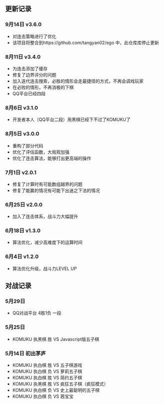 ## 更新记录
### 9月14日 v3.6.0
- 对连击策略进行了优化
- 该项目将整合到https://github.com/tangyan02/ego 中，此仓库库停止更新

### 8月11日 v3.4.0
- 为连击添加了缓存
- 修复了边界评分的问题
- 加入迭代连击搜索，必胜的情形会走最捷径的方式，不再会调戏玩家
- 在必败的情形，不再消极的下棋
- QQ平台已经四段

### 8月6日 v3.1.0
- 开发者本人（QQ平台二段）用黑棋已经下不过了KOMUKU了

### 8月5日 v3.0.0
- 重构了部分代码
- 优化了评估函数，大局观加强
- 优化了连击算法，能够打出更高端的操作

### 7月1日 v2.0.1
- 修复了计算时有可能数组越界的问题
- 修复了能赢的情况有可能下出迷之下法的情况

### 6月25日 v2.0.0
- 加入了连击体系，战斗力大幅提升

### 6月18日 v1.3.0
- 算法优化，减少高难度下的运算时间

### 6月4日 v1.2.0
- 算法优化升级，战斗力LEVEL UP

## 对战记录

### 5月29日
- QQ对战平台 4胜1负 一段

### 5月25日
- KOMUKU 执黑棋 胜 VS Javascript版五子棋

### 5月14日 初出茅庐
- KOMUKU 执白棋 胜 VS 五子棋游戏
- KOMUKU 执白棋 负 VS 萝莉五子棋
- KOMUKU 执白棋 胜 VS 简约五子棋
- KOMUKU 执黑棋 胜 VS 疯狂五子棋（疯狂模式）
- KOMUKU 执白棋 负 VS 史上最聪明的五子棋
- KOMUKU 执白棋 负 VS 茜宝宝